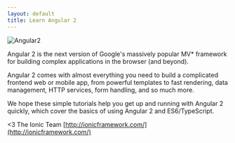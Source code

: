 ```yaml
---
layout: default
title: Learn Angular 2
---
```


![Angular2](https://angular.io/resources/images/logos/standard/shield-large.png)

Angular 2 is the next version of Google's massively popular MV* framework for building complex
applications in the browser (and beyond).

Angular 2 comes with almost everything you need to build a complicated frontend web or mobile app, from powerful templates to fast rendering, data management, HTTP services, form handling, and so much more.

We hope these simple tutorials help you get up and running with Angular 2 quickly, which cover the basics of using Angular 2 and ES6/TypeScript.

<3 The Ionic Team
[http://ionicframework.com/](http://ionicframework.com/)
